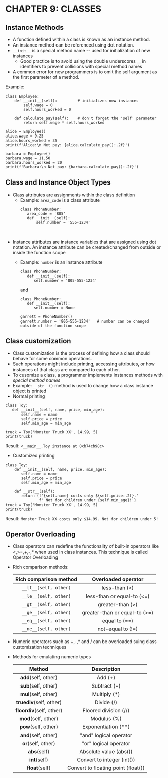 # CHAPTER 9: CLASSES

## Instance Methods

* A function defined within a class is known as an instance method.
* An instance method can be referenced using dot notation. 
* `__init__` is a special method name -- used for initialization of new instances
  * Good practice is to avoid using the double underscores __ in identifiers to prevent collisions with special method names
* A common error for new programmers is to omit the self argument as the first parameter of a method.

Example:

```
class Employee:
    def __init__(self):         # initializes new instances
        self.wage = 0
        self.hours_worked = 0

    def calculate_pay(self):    # don't forget the 'self' parameter
        return self.wage * self.hours_worked

alice = Employee()
alice.wage = 9.25
alice.hours_worked = 35
print(f'Alice:\n Net pay: {alice.calculate_pay():.2f}')

barbara = Employee()
barbara.wage = 11.50
barbara.hours_worked = 20
print(f'Barbara:\n Net pay: {barbara.calculate_pay():.2f}')
```

## Class and Instance Object Types

* Class attributes are assignments within the class definition
  * Example: `area_code` is a class attribute
    ```
    class PhoneNumber:
       area_code = '805'
       def __init__(self):
           self.number = '555-1234'
    ```
 <br>
 
 * Instance attributes are instance variables that are assigned using dot notation. An instance attribute can be created/changed from outside or inside the function scope
   * Example: `number` is an instance attribute
      ```
      class PhoneNumber:
         def __init__(self):
            self.number = '805-555-1234'
      ```
      
      and
      
      ```
      class PhoneNumber:
         def __init__(self):
            self.number = None
      
      garrett = PhoneNumber()
      garrett.number = '805-555-1234'   # number can be changed outside of the function scope
      ```

## Class customization

* Class customization is the process of defining how a class should behave for some common operations. 
* Such operations might include printing, accessing attributes, or how instances of that class are compared to each other.
* To cusomize a class, a programmer implements instances methods with *special method names*
* Example: `__str__()` method is used to change how a class instance object is printed
 * Normal printing 
  ```
  class Toy:
     def __init__(self, name, price, min_age):
         self.name = name
         self.price = price
         self.min_age = min_age
     
 truck = Toy('Monster Truck XX', 14.99, 5)
 print(truck)
  ```
  Result: `<__main__.Toy instance at 0xb74cb98c>`
  
 * Customized printing
  ```
  class Toy:
      def __init__(self, name, price, min_age):
         self.name = name
         self.price = price
         self.min_age = min_age
     
      def __str__(self):
         return (f'{self.name} costs only ${self.price:.2f}.'
                 f' Not for children under {self.min_age}!'}
  truck = Toy('Monster Truck XX', 14.99, 5)
  print(truck)
  ```
  Result: `Monster Truck XX costs only $14.99. Not for children under 5!`
  

## Operator Overloading

* Class operators can redefine the functionality of built-in operators like <,>=,+,-,* when used in class instances. This technique is called Operator Overloading

* Rich comparison methods:
 
  | Rich comparison method |      Overloaded operator      |
  |:----------------------:|:-----------------------------:|
  | `__lt__(self, other)`  | less-than (<)                 |
  | `__le__(self, other)`  | less-than or equal-to (<=)    |
  | `__gt__(self, other)`  | greater-than (>)              |
  | `__ge__(self, other)`  | greater-than or equal-to (>=) |
  | `__eq__(self, other)`  | equal to (==)                 |
  | `__ne__(self, other)`  | not-equal to (!=)             |
  
* Numeric operators such as +,-,* and / can be overloaded suing class customization techniques

* Methods for emulating numeric types

  |           Method          |             Description             |
  |:-------------------------:|:-----------------------------------:|
  | __add__(self, other)      | Add (+)                             |
  | __sub__(self, other)      | Subtract (-)                        |
  | __mul__(self, other)      | Multiply (*)                        |
  | __truediv__(self, other)  | Divide (/)                          |
  | __floordiv__(self, other) | Floored division (//)               |
  | __mod__(self, other)      | Modulus (%)                         |
  | __pow__(self, other)      | Exponentiation (**)                 |
  | __and__(self, other)      | "and" logical operator              |
  | __or__(self, other)       | "or" logical operator               |
  | __abs__(self)             | Absolute value (abs())              |
  | __int__(self)             | Convert to integer (int())          |
  | __float__(self)           | Convert to floating point (float()) |
  
  



